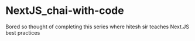 # NextJS_chai-with-code
Bored so thought of completing this series where hitesh sir teaches Next.JS best practices
